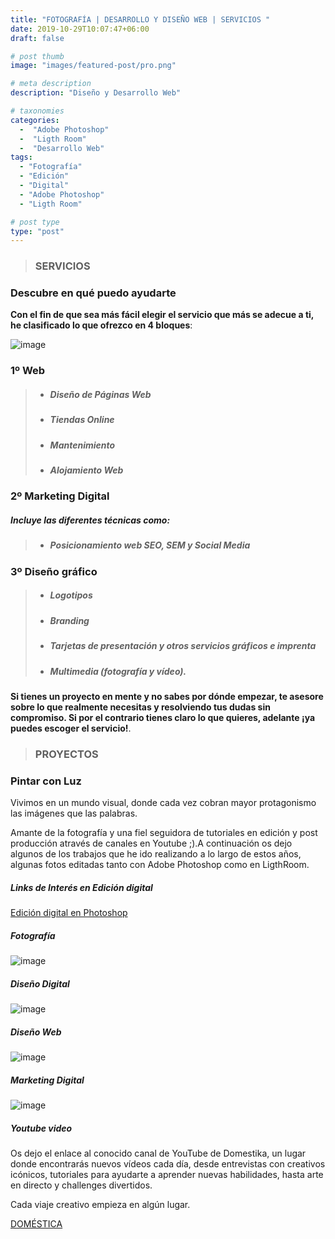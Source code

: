 ```yaml
---
title: "FOTOGRAFÍA | DESARROLLO Y DISEÑO WEB | SERVICIOS "
date: 2019-10-29T10:07:47+06:00
draft: false

# post thumb
image: "images/featured-post/pro.png"

# meta description
description: "Diseño y Desarrollo Web"

# taxonomies
categories:
  -  "Adobe Photoshop" 
  -  "Ligth Room"
  -  "Desarrollo Web"
tags:
  - "Fotografía"
  - "Edición"
  - "Digital"
  - "Adobe Photoshop"
  - "Ligth Room"

# post type
type: "post"
---
```


> ### SERVICIOS


### Descubre en qué puedo ayudarte

**Con el fin de que sea más fácil elegir el servicio que más se adecue a ti, he clasificado lo que ofrezco en 4 bloques**: 

![image](../../images/web.png)
### **1º Web** 
 > - ##### Diseño de Páginas Web
 > -  ##### Tiendas Online
 > -  ##### Mantenimiento 
 > -  ##### Alojamiento Web

### **2º Marketing Digital** 
##### Incluye las diferentes técnicas como:
> -  ##### Posicionamiento web SEO, SEM y Social Media
  
### **3º Diseño gráfico** 
  > - ##### Logotipos 
  > - ##### Branding 
  > - ##### Tarjetas de presentación y otros servicios gráficos e imprenta 
  > - ##### Multimedia (fotografía y vídeo).

**Si tienes un proyecto en mente y no sabes por dónde empezar, te asesore sobre lo que realmente necesitas y resolviendo tus dudas sin compromiso. Si por el contrario tienes claro lo que quieres, adelante ¡ya puedes escoger el servicio!**.

> ### PROYECTOS

### Pintar con Luz

Vivimos en un mundo visual, donde cada vez cobran mayor protagonismo las imágenes que las palabras.

Amante de la fotografía y una fiel seguidora de  tutoriales en edición y post producción através de canales en  Youtube ;).A continuación os dejo algunos de los trabajos que he ido realizando a lo largo de estos años, algunas fotos editadas tanto con Adobe Photoshop como en LigthRoom.


##### Links de Interés en Edición digital

[Edición digital en Photoshop](https://www.youtube.com/watch?v=okqxIkTsXhY")

##### Fotografía 

![image](../../images/post/post-10.png)

##### Diseño Digital

![image](../../images/post/post-11.png)

##### Diseño Web

![image](../../images/post/post-12.png)

##### Marketing Digital

![image](../../images/post/post-13.png)


##### Youtube video

Os dejo el enlace al conocido canal de YouTube de Domestika, un lugar donde encontrarás nuevos vídeos cada día, desde entrevistas con creativos icónicos, tutoriales para ayudarte a aprender nuevas habilidades, hasta arte en directo y challenges divertidos. 

Cada viaje creativo empieza en algún lugar. 

[DOMÉSTICA](https://www.youtube.com/channel/UCKbtk1ZAH5g4ZBYs0-10LFA)
